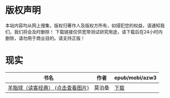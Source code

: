 # 版权声明

本站内容均从网上搜集，版权归著作人及版权方所有，如侵犯您的权益，请通知我们，我们将会及时删除！ 下载链接仅供宽带测试研究用途，请下载后在24小时内删除，请勿用于商业目的。请支持正版！

# 现实

| 书名 | 作者 | epub/mobi/azw3 |
| --- | --- | --- |
| [羊脂球（读客经典） (点击查看图片)](https://www.dushupai.com/attachment/2024/06/05/e2df83faf565c3d9.jpg) | 莫泊桑 | [下载](https://url89.ctfile.com/f/31084289-1357028713-de3407?p=8866) |
